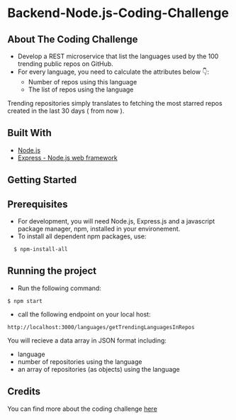 # Backend-Node.js-Coding-Challenge

## About The Coding Challenge

- Develop a REST microservice that list the languages used by the 100 trending public repos on GitHub.
- For every language, you need to calculate the attributes below 👇:
    - Number of repos using this language
    - The list of repos using the language

Trending repositories simply translates to fetching the most starred repos created in the last 30 days ( from now ).

## Built With

* [Node.js](https://nodejs.org/en/)
* [Express - Node.js web framework](https://expressjs.com/)


## Getting Started

## Prerequisites

- For development, you will need Node.js, Express.js and a javascript package manager, npm, installed in your environement.
- To install all dependent npm packages, use:
```
  $ npm-install-all
```

## Running the project

- Run the following command:

 ```
$ npm start
```
- call the following endpoint on your local host:

```
http://localhost:3000/languages/getTrendingLanguagesInRepos
```

You will recieve a data array in JSON format including:

- language
- number of repositories using the language
- an array of repositories (as objects) using the language


## Credits

You can find more about the coding challenge [here](https://github.com/gemography/backend-coding-challenge/blob/master/README.md)
